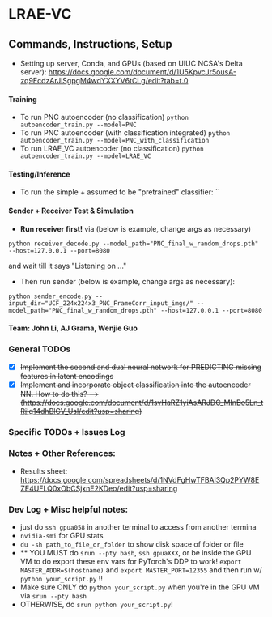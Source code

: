 # LRAE-VC

## Commands, Instructions, Setup
- Setting up server, Conda, and GPUs (based on UIUC NCSA's Delta server): https://docs.google.com/document/d/1U5KpvcJr5ousA-zq9EcdzArJlSgpgM4wdYXXYV6tCLg/edit?tab=t.0
#### Training
- To run PNC autoencoder (no classification) `python autoencoder_train.py --model=PNC`
- To run PNC autoencoder (with classification integrated) `python autoencoder_train.py --model=PNC_with_classification`
- To run LRAE_VC autoencoder (no classification) `python autoencoder_train.py --model=LRAE_VC`
#### Testing/Inference
- To run the simple + assumed to be "pretrained" classifier: ``
#### Sender + Receiver Test & Simulation
- **Run receiver first!** via (below is example, change args as necessary)
```
python receiver_decode.py --model_path="PNC_final_w_random_drops.pth" --host=127.0.0.1 --port=8080
```
and wait till it says "Listening on ..."
- Then run sender (below is example, change args as necessary):
```
python sender_encode.py --input_dir="UCF_224x224x3_PNC_FrameCorr_input_imgs/" --model_path="PNC_final_w_random_drops.pth" --host=127.0.0.1 --port=8080
```

#### Team: John Li, AJ Grama, Wenjie Guo

### General TODOs

- [x] ~~Implement the second and dual neural network for PREDICTING missing features in latent encodings~~
- [x] ~~Implement and incorporate object classification into the autoencoder NN. How to do this? --> (https://docs.google.com/document/d/1svHaRZ1yiAsARJDC_MInBo5Ln_tRjIg14dhBlCV_UsI/edit?usp=sharing)~~

### Specific TODOs + Issues Log

### Notes + Other References:
- Results sheet: https://docs.google.com/spreadsheets/d/1NVdFgHwTFBAl3Qp2PYW8EZE4UFLQ0xObCSjxnE2KDeo/edit?usp=sharing

### Dev Log + Misc helpful notes:
- just do `ssh gpua058` in another terminal to access from another termina
- `nvidia-smi` for GPU stats
- `du -sh path_to_file_or_folder` to show disk space of folder or file
- ** YOU MUST do `srun --pty bash`, `ssh gpuaXXX`, or be inside the GPU VM to do export these env vars for PyTorch's DDP to work! `export MASTER_ADDR=$(hostname)` and `export MASTER_PORT=12355` and then run w/ `python your_script.py` !!
- Make sure ONLY do `python your_script.py` when you're in the GPU VM via `srun --pty bash`
- OTHERWISE, do `srun python your_script.py`!
